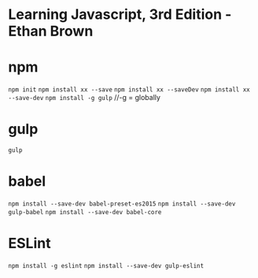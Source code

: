 # Learning Javascript, 3rd Edition - Ethan Brown

# npm
`npm init`
`npm install xx --save`
`npm install xx --saveDev`
`npm install xx --save-dev`
`npm install -g gulp` //-g = globally

# gulp
`gulp`

# babel
`npm install --save-dev babel-preset-es2015`
`npm install --save-dev gulp-babel`
`npm install --save-dev babel-core`

# ESLint
`npm install -g eslint`
`npm install --save-dev gulp-eslint`
